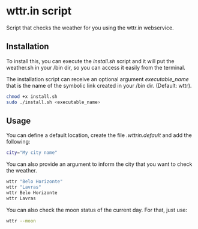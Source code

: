 # wttr.in script
Script that checks the weather for you using the wttr.in webservice.

## Installation
To install this, you can execute the *install.sh* script and it will put the weather.sh in your /bin dir, so you can access it easily from the terminal.

The installation script can receive an optional argument *executable_name* that is the name of the symbolic link created in your /bin dir. (Default: wttr).
```bash
chmod +x install.sh
sudo ./install.sh <executable_name>
```

## Usage
You can define a default location, create the file *.wttrin.default* and add the following:
```bash
city="My city name"
```

You can also provide an argument to inform the city that you want to check the weather.
```bash
wttr "Belo Horizonte"
wttr "Lavras"
wttr Belo Horizonte
wttr Lavras
```

You can also check the moon status of the current day. For that, just use:
```bash
wttr --moon
```
